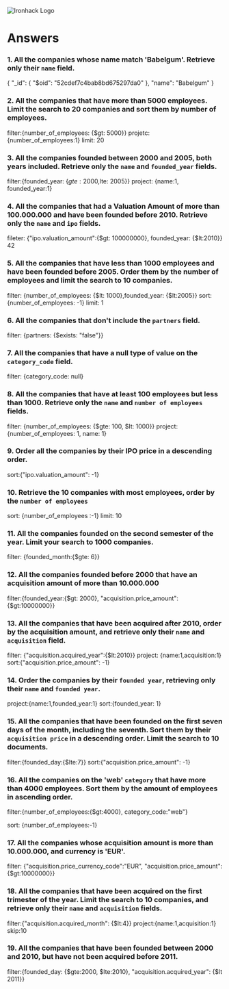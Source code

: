 ![Ironhack Logo](https://i.imgur.com/1QgrNNw.png)

# Answers

### 1. All the companies whose name match 'Babelgum'. Retrieve only their `name` field.

{
  "_id": {
    "$oid": "52cdef7c4bab8bd675297da0"
  },
  "name": "Babelgum"
}
### 2. All the companies that have more than 5000 employees. Limit the search to 20 companies and sort them by **number of employees**.

filter:{number_of_employees: {$gt: 5000}}
projetc: {number_of_employees:1}
limit: 20

### 3. All the companies founded between 2000 and 2005, both years included. Retrieve only the `name` and `founded_year` fields.

filter:{founded_year: {$gte:2000,$lte: 2005}}
project: {name:1, founded_year:1}


### 4. All the companies that had a Valuation Amount of more than 100.000.000 and have been founded before 2010. Retrieve only the `name` and `ipo` fields.

fileter: {"ipo.valuation_amount":{$gt: 100000000}, founded_year: {$lt:2010}}
42

### 5. All the companies that have less than 1000 employees and have been founded before 2005. Order them by the number of employees and limit the search to 10 companies.

filter: {number_of_employees: {$lt: 1000},founded_year: {$lt:2005}}
sort: {number_of_employees: -1}
limit: 1

### 6. All the companies that don't include the `partners` field.
filter: {partners: {$exists: "false"}}

### 7. All the companies that have a null type of value on the `category_code` field.

filter: {category_code: null}

### 8. All the companies that have at least 100 employees but less than 1000. Retrieve only the `name` and `number of employees` fields.
filter: {number_of_employees: {$gte: 100, $lt: 1000}}
project:{number_of_employees: 1, name: 1}

### 9. Order all the companies by their IPO price in a descending order.

sort:{"ipo.valuation_amount": -1}

### 10. Retrieve the 10 companies with most employees, order by the `number of employees`

sort: {number_of_employees :-1}
limit: 10

### 11. All the companies founded on the second semester of the year. Limit your search to 1000 companies.

filter: {founded_month:{$gte: 6}}

### 12. All the companies founded before 2000 that have an acquisition amount of more than 10.000.000

filter:{founded_year:{$gt: 2000}, "acquisition.price_amount":{$gt:10000000}}

### 13. All the companies that have been acquired after 2010, order by the acquisition amount, and retrieve only their `name` and `acquisition` field.

filter: {"acquisition.acquired_year":{$lt:2010}}
project: {name:1,acquisition:1}
sort:{"acquisition.price_amount": -1}

### 14. Order the companies by their `founded year`, retrieving only their `name` and `founded year`.

project:{name:1,founded_year:1}
sort:{founded_year: 1}

### 15. All the companies that have been founded on the first seven days of the month, including the seventh. Sort them by their `acquisition price` in a descending order. Limit the search to 10 documents.

filter:{founded_day:{$lte:7}}
sort:{"acquisition.price_amount": -1}

### 16. All the companies on the 'web' `category` that have more than 4000 employees. Sort them by the amount of employees in ascending order.

filter:{number_of_employees:{$gt:4000}, category_code:"web"}

sort: {number_of_employees:-1}

### 17. All the companies whose acquisition amount is more than 10.000.000, and currency is 'EUR'.

filter: {"acquisition.price_currency_code":"EUR", "acquisition.price_amount": {$gt:10000000}}

### 18. All the companies that have been acquired on the first trimester of the year. Limit the search to 10 companies, and retrieve only their `name` and `acquisition` fields.

filter:{"acquisition.acquired_month": {$lt:4}}
project:{name:1,acquisition:1}
skip:10

### 19. All the companies that have been founded between 2000 and 2010, but have not been acquired before 2011.
filter:{founded_day: {$gte:2000, $lte:2010}, "acquisition.acquired_year": {$lt 2011}} 
